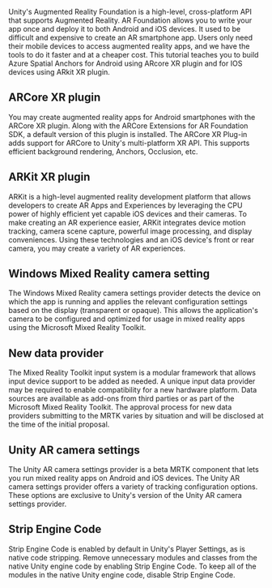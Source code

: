 Unity's Augmented Reality Foundation is a high-level, cross-platform API that supports Augmented Reality. AR Foundation allows you to write your app once and deploy it to both Android and iOS devices. It used to be difficult and expensive to create an AR smartphone app. Users only need their mobile devices to access augmented reality apps, and we have the tools to do it faster and at a cheaper cost. This tutorial teaches you to build Azure Spatial Anchors for Android using ARcore XR plugin and for IOS devices using ARkit XR plugin.

## ARCore XR plugin

You may create augmented reality apps for Android smartphones with the ARCore XR plugin. Along with the ARCore Extensions for AR Foundation SDK, a default version of this plugin is installed. The ARCore XR Plug-in adds support for ARCore to Unity's multi-platform XR API. This supports efficient background rendering, Anchors, Occlusion, etc.

## ARKit XR plugin

ARKit is a high-level augmented reality development platform that allows developers to create AR Apps and Experiences by leveraging the CPU power of highly efficient yet capable iOS devices and their cameras.
To make creating an AR experience easier, ARKit integrates device motion tracking, camera scene capture, powerful image processing, and display conveniences. Using these technologies and an iOS device's front or rear camera, you may create a variety of AR experiences.

## Windows Mixed Reality camera setting

The Windows Mixed Reality camera settings provider detects the device on which the app is running and applies the relevant configuration settings based on the display (transparent or opaque). This allows the application's camera to be configured and optimized for usage in mixed reality apps using the Microsoft Mixed Reality Toolkit.

## New data provider

The Mixed Reality Toolkit input system is a modular framework that allows input device support to be added as needed. A unique input data provider may be required to enable compatibility for a new hardware platform. Data sources are available as add-ons from third parties or as part of the Microsoft Mixed Reality Toolkit. The approval process for new data providers submitting to the MRTK varies by situation and will be disclosed at the time of the initial proposal.

## Unity AR camera settings

The Unity AR camera settings provider is a beta MRTK component that lets you run mixed reality apps on Android and iOS devices.
The Unity AR camera settings provider offers a variety of tracking configuration options. These options are exclusive to Unity's version of the Unity AR camera settings provider.

## Strip Engine Code

Strip Engine Code is enabled by default in Unity's Player Settings, as is native code stripping. Remove unnecessary modules and classes from the native Unity engine code by enabling Strip Engine Code. To keep all of the modules in the native Unity engine code, disable Strip Engine Code.
